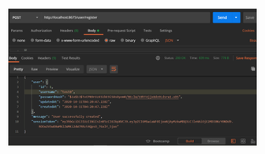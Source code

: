 <!-- USER CONTROLLER -->
<!-- POST /user/register -->
![Test Image 1](../Assets/registerUser.PNG)

<!-- POST /user/login -->




<!-- WORKOUT LOG CONTROLLER -->
<!-- POST /log/ -->


<!-- GET /log/ -->


<!-- GET /log/:id -->


<!-- PUT /log/:id -->


<!-- DELETE /log/:id -->